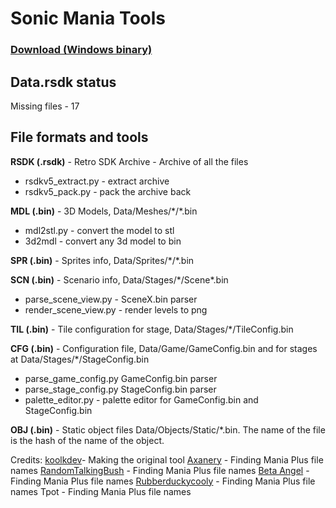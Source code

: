 # Sonic Mania Tools

### [Download (Windows binary)](https://github.com/Axanery/rsdkv5_extract/releases)

## Data.rsdk status
Missing files - 17

## File formats and tools
**RSDK (.rsdk)** - Retro SDK Archive -  Archive of all the files
* rsdkv5_extract.py - extract archive
* rsdkv5_pack.py - pack the archive back

**MDL (.bin)** - 3D Models,  Data/Meshes/\*/\*.bin
* mdl2stl.py - convert the model to stl
* 3d2mdl - convert any 3d model to bin

**SPR (.bin)** - Sprites info, Data/Sprites/\*/\*.bin

**SCN (.bin)** - Scenario info, Data/Stages/\*/Scene\*.bin
* parse_scene_view.py - SceneX.bin parser
* render_scene_view.py - render levels to png

**TIL (.bin)** - Tile configuration for stage, Data/Stages/\*/TileConfig.bin

**CFG (.bin)** - Configuration file, Data/Game/GameConfig.bin and for stages at Data/Stages/\*/StageConfig.bin
* parse_game_config.py GameConfig.bin parser
* parse_stage_config.py StageConfig.bin parser
* palette_editor.py - palette editor for GameConfig.bin and StageConfig.bin

**OBJ (.bin)** - Static object files Data/Objects/Static/\*.bin. The name of the file is the hash of the name of the object.

Credits:
[koolkdev](https://github.com/koolkdev)- Making the original tool
[Axanery](https://youtube.com/c/Axanery) - Finding Mania Plus file names
[RandomTalkingBush](https://twitter.com/RandomTBush) - Finding Mania Plus file names
[Beta Angel](https://twitter.com/Slashiee_) - Finding Mania Plus file names
[Rubberduckycooly](https://twitter.com/Rubberduckcooly) - Finding Mania Plus file names
Tpot - Finding Mania Plus file names
